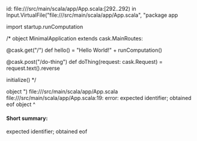 id: file://<WORKSPACE>/src/main/scala/app/App.scala:[292..292) in Input.VirtualFile("file://<WORKSPACE>/src/main/scala/app/App.scala", "package app

import startup.runComputation

/*
object MinimalApplication extends cask.MainRoutes:
  
  @cask.get("/")
  def hello() =
    "Hello World!" + runComputation()

  @cask.post("/do-thing")
  def doThing(request: cask.Request) =
    request.text().reverse

  initialize()
*/

object ")
file://<WORKSPACE>/src/main/scala/app/App.scala
file://<WORKSPACE>/src/main/scala/app/App.scala:19: error: expected identifier; obtained eof
object 
       ^
#### Short summary: 

expected identifier; obtained eof